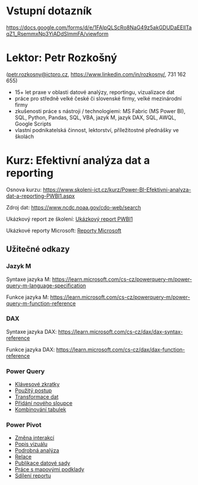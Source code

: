 # Vstupní dotazník

https://docs.google.com/forms/d/e/1FAIpQLScRo8NaG49z5akGDUDaEElITaqZ1_RsemmxNp3YiADdSlmmFA/viewform



# Lektor: Petr Rozkošný
(petr.rozkosny@ictpro.cz, https://www.linkedin.com/in/rozkosny/, 731 162 655)

- 15+ let praxe v oblasti datové analýzy, reportingu, vizualizace dat
- práce pro středně velké české či slovenské firmy, velké mezinárodní firmy
- zkušenosti práce s nástroji / technologiemi: MS Fabric (MS Power BI), SQL, Python, Pandas, SQL, VBA, jazyk M, jazyk DAX, SQL, AWQL, Google Scripts
- vlastní podnikatelská činnost, lektorství, příležitostné přednášky ve školách

# Kurz: Efektivní analýza dat a reporting

Osnova kurzu: https://www.skoleni-ict.cz/kurz/Power-BI-Efektivni-analyza-dat-a-reporting-PWBI1.aspx

Zdroj dat: https://www.ncdc.noaa.gov/cdo-web/search

Ukázkový report ze školení: [Ukázkový report PWBI1](https://app.powerbi.com/view?r=eyJrIjoiNTg0ODhkYWYtNTMxOC00M2YzLTg2YTAtMDhjOWE0ZDIxNzY3IiwidCI6IjU4NzNhNWVlLTkzNTYtNGYyMy04YzMyLTQ5ODRmYjE5ZmZmMyIsImMiOjh9&pageName=ReportSectionfe84644d795c3ccb1a1a)

Ukázkové reporty Microsoft: [Reporty Microsoft](https://learn.microsoft.com/en-us/power-bi/create-reports/sample-datasets)


## Užitečné odkazy

### Jazyk M
Syntaxe jazyka M: https://learn.microsoft.com/cs-cz/powerquery-m/power-query-m-language-specification

Funkce jazyka M: https://learn.microsoft.com/cs-cz/powerquery-m/power-query-m-function-reference


### DAX
Syntaxe jazyka DAX: https://learn.microsoft.com/cs-cz/dax/dax-syntax-reference

Funkce jazyka DAX: https://learn.microsoft.com/cs-cz/dax/dax-function-reference



### Power Query
- [Klávesové zkratky](https://learn.microsoft.com/cs-cz/power-query/keyboard-shortcuts)
- [Použitý postup](https://learn.microsoft.com/cs-cz/power-query/applied-steps)
- [Transformace dat](https://learn.microsoft.com/cs-cz/training/modules/clean-data-power-bi/2-shape-data)
- [Přidání nového sloupce](https://support.microsoft.com/cs-cz/office/p%C5%99id%C3%A1n%C3%AD-vlastn%C3%ADho-sloupce-power-query-2dbb579a-915b-4ebd-b622-8e7f3d1d61a6)
- [Kombinování tabulek](https://learn.microsoft.com/cs-cz/training/modules/clean-data-power-bi/5-combine-tables)

### Power Pivot
- [Změna interakcí](https://learn.microsoft.com/cs-cz/power-bi/create-reports/service-reports-visual-interactions)
- [Popis vizuálu](https://learn.microsoft.com/cs-cz/power-bi/create-reports/desktop-tooltips?tabs=powerbi-desktop)
- [Podrobná analýza](https://learn.microsoft.com/cs-cz/power-bi/create-reports/desktop-drillthrough)
- [Relace](https://learn.microsoft.com/cs-cz/power-bi/transform-model/desktop-create-and-manage-relationships)
- [Publikace datové sady](https://learn.microsoft.com/cs-cz/power-bi/create-reports/desktop-upload-desktop-files)
- [Práce s mapovými podklady](https://learn.microsoft.com/cs-cz/power-bi/visuals/power-bi-map-tips-and-tricks)
- [Sdílení reportu](https://learn.microsoft.com/cs-cz/power-bi/collaborate-share/service-share-dashboards)





